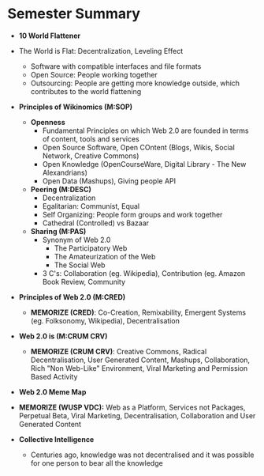 # Semester Summary

* **10 World Flattener**
* The World is Flat: Decentralization, Leveling Effect
  * Software with compatible interfaces and file formats
  * Open Source: People working together
  * Outsourcing: People are getting more knowledge outside, which contributes to the world flattening

* **Principles of Wikinomics (M:SOP)**
  * **Openness**
    * Fundamental Principles on which Web 2.0 are founded in terms of content, tools and services
    * Open Source Software, Open COntent (Blogs, Wikis, Social Network, Creative Commons)
    * Open Knowledge (OpenCourseWare, Digital Library - The New Alexandrians)
    * Open Data (Mashups), Giving people API
  * **Peering (M:DESC)**
    * Decentralization
    * Egalitarian: Communist, Equal
    * Self Organizing: People form groups and work together
    * Cathedral (Controlled) vs Bazaar
  * **Sharing (M:PAS)**
    * Synonym of Web 2.0
      * The Participatory Web
      * The Amateurization of the Web
      * The Social Web
    * 3 C's: Collaboration (eg. Wikipedia), Contribution (eg. Amazon Book Review, Community

* **Principles of Web 2.0 (M:CRED)**
  * **MEMORIZE (CRED)**: Co-Creation, Remixability, Emergent Systems (eg. Folksonomy, Wikipedia), Decentralisation

* **Web 2.0 is (M:CRUM CRV)**
  * **MEMORIZE (CRUM CRV)**: Creative Commons, Radical Decentralisation, User Generated Content, Mashups, Collaboration, Rich "Non Web-Like" Environment, Viral Marketing and Permission Based Activity

* **Web 2.0 Meme Map**
* **MEMORIZE (WUSP VDC):** Web as a Platform, Services not Packages, Perpetual Beta, Viral Marketing, Decentralisation, Collaboration and User Generated Content

* **Collective Intelligence**
  * Centuries ago, knowledge was not decentralised and it was possible for one person to bear all the knowledge
  